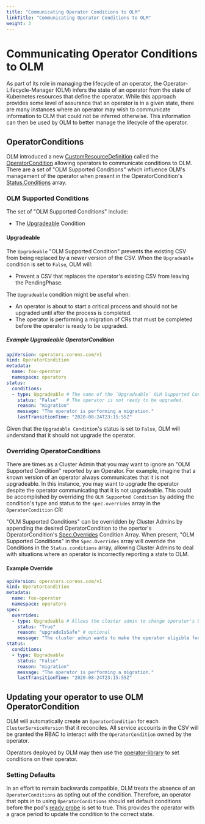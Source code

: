 ```yaml
---
title: "Communicating Operator Conditions to OLM"
linkTitle: "Communicating Operator Conditions to OLM"
weight: 3
---
```


# Communicating Operator Conditions to OLM

As part of its role in managing the lifecycle of an operator, the Operator-Lifecycle-Manager (OLM) infers the state of an operator from the state of Kubernetes resources that define the operator. While this approach provides some level of assurance that an operator is in a given state, there are many instances where an operator may wish to communicate information to OLM that could not be inferred otherwise. This information can then be used by OLM to better manage the lifecycle of the operator.

## OperatorConditions

OLM introduced a new [CustomResourceDefinition](https://kubernetes.io/docs/concepts/extend-kubernetes/api-extension/custom-resources/) called the [OperatorCondition](/docs/concepts/crds/operatorcondition) allowing operators to communicate conditions to OLM. There are a set of "OLM Supported Conditions" which influence OLM's management of the operator when present in the OperatorCondition's [Status.Conditions](https://github.com/operator-framework/api/blob/b55a341f6560db4adec39d69aab1ff3092ea202a/pkg/operators/v1/operatorcondition_types.go#L22) array.

### OLM Supported Conditions

 The set of "OLM Supported Conditions" include:

* The [Upgradeable](#upgradeable) Condition

#### Upgradeable

The `Upgradeable` "OLM Supported Condition" prevents the existing CSV from being replaced by a newer version of the CSV. When the `Upgradeable` condition is set to `False`, OLM will:

* Prevent a CSV that replaces the operator's existing CSV from leaving the PendingPhase.

The `Upgradeable` condition might be useful when:

* An operator is about to start a critical process and should not be upgraded until after the process is completed.
* The operator is performing a migration of CRs that must be completed before the operator is ready to be upgraded.

##### Example Upgradeable OperatorCondition

```yaml
apiVersion: operators.coreos.com/v1
kind: OperatorCondition
metadata:
  name: foo-operator
  namespace: operators
status:
  conditions:
  - type: Upgradeable # The name of the `Upgradeable` OLM Supported Condition.
    status: "False"   # The operator is not ready to be upgraded.
    reason: "migration"
    message: "The operator is performing a migration."
    lastTransitionTime: "2020-08-24T23:15:55Z"
```

Given that the `Upgradable Condition`'s status is set to `False`, OLM will understand that it should not upgrade the operator.

### Overriding OperatorConditions

There are times as a Cluster Admin that you may want to ignore an "OLM Supported Condition" reported by an Operator. For example, imagine that a known version of an operator always communicates that it is not upgradeable. In this instance, you may want to upgrade the operator despite the operator communicating that it is not upgradeable. This could be accomplished by overriding the `OLM Supported Condition` by adding the condition's type and status to the `spec.overrides` array in the `OperatorCondition` CR:

"OLM Supported Conditions" can be overridden by Cluster Admins by appending the desired OperatorCondition to the opertor's OperatorCondition's [Spec.Overrides](https://github.com/operator-framework/api/blob/b55a341f6560db4adec39d69aab1ff3092ea202a/pkg/operators/v1/operatorcondition_types.go#L16) Condition Array. When present, "OLM Supported Conditions" in the `Spec.Overrides` array will override the Conditions in the `Status.conditions` array, allowing Cluster Admins to deal with situations where an operator is incorrectly reporting a state to OLM.

#### Example Override

```yaml
apiVersion: operators.coreos.com/v1
kind: OperatorCondition
metadata:
  name: foo-operator
  namespace: operators
spec:
  overrides:
  - type: Upgradeable # Allows the cluster admin to change operator's Upgrade readiness to True
    status: "True"
    reason: "upgradeIsSafe" # optional
    message: "The cluster admin wants to make the operator eligible for an upgrade." # optional
status:
  conditions:
  - type: Upgradeable
    status: "False"
    reason: "migration"
    message: "The operator is performing a migration."
    lastTransitionTime: "2020-08-24T23:15:55Z"
```

## Updating your operator to use OLM OperatorCondition

OLM will automatically create an `OperatorCondition` for each `ClusterServiceVersion` that it reconciles. All service accounts in the CSV will be granted the RBAC to interact with the `OperatorCondition` owned by the operator.

Operators deployed by OLM may then use the [operator-library](https://github.com/operator-framework/operator-lib/tree/main/conditions) to set conditions on their operator.

### Setting Defaults

In an effort to remain backwards compatible, OLM treats the absence of an `OperatorConditions` as opting out of the condition. Therefore, an operator that opts in to using `OperatorConditions` should set default conditions before the pod's [ready probe](https://kubernetes.io/docs/tasks/configure-pod-container/configure-liveness-readiness-startup-probes/#define-readiness-probes) is set to true. This provides the operator with a grace period to update the condition to the correct state.
